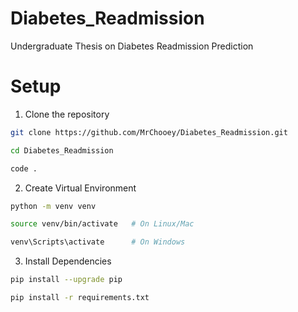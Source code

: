 # Diabetes_Readmission
Undergraduate Thesis on Diabetes Readmission Prediction

# Setup
1. Clone the repository
```bash
git clone https://github.com/MrChooey/Diabetes_Readmission.git

cd Diabetes_Readmission

code .
```

2. Create Virtual Environment
```bash
python -m venv venv

source venv/bin/activate   # On Linux/Mac

venv\Scripts\activate      # On Windows
```

3. Install Dependencies
```bash
pip install --upgrade pip

pip install -r requirements.txt
```
